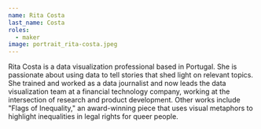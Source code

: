 ```yaml
---
name: Rita Costa
last_name: Costa
roles:
  - maker
image: portrait_rita-costa.jpeg
---
```

Rita Costa is a data visualization professional based in Portugal. She is passionate about using data to tell stories that shed light on relevant topics. She trained and worked as a data journalist and now leads the data visualization team at a financial technology company, working at the intersection of research and product development. Other works include "Flags of Inequality," an award-winning piece that uses visual metaphors to highlight inequalities in legal rights for queer people.
